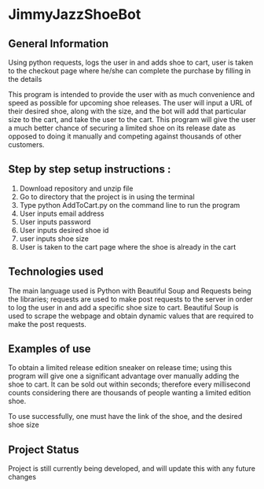 # JimmyJazzShoeBot

## General Information
Using python requests, logs the user in and adds shoe to cart, user is taken to the checkout page where he/she can complete the purchase by filling in the details

This program is intended to provide the user with as much convenience and speed as possible for upcoming shoe releases. The user will input a URL of their desired shoe, along with the size, and the bot will add that particular size to the cart, and take the user to the cart. This program will give the user a much better chance of securing a limited shoe on its release date as opposed to doing it manually and competing against thousands of other customers. 

## Step by step setup instructions :

1. Download repository and unzip file
2. Go to directory that the project is in using the terminal
3. Type python AddToCart.py on the command line to run the program 
4. User inputs email address
5. User inputs password
6. User inputs desired shoe id
7. user inputs shoe size
8. User is taken to the cart page where the shoe is already in the cart

## Technologies used
The main language used is Python with Beautiful Soup and Requests being the libraries; requests are used to make post requests to the server in order to log the user in and add a specific shoe size to cart. Beautiful Soup is used to scrape the webpage and obtain dynamic values that are required to make the post requests.

## Examples of use
To obtain a limited release edition sneaker on release time; using this program will give one a significant advantage over manually adding the shoe to cart. It can be sold out within seconds; therefore every millisecond counts considering there are thousands of people wanting a limited edition shoe. 

To use successfully, one must have the link of the shoe, and the desired shoe size

## Project Status
Project is still currently being developed, and will update this with any future changes

